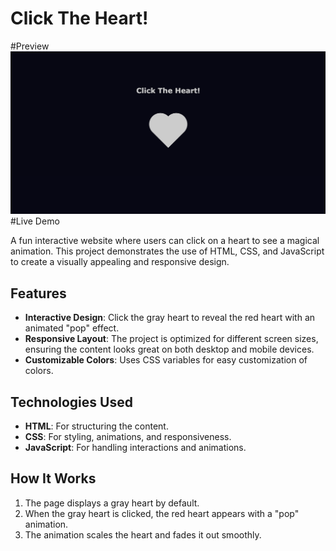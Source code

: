 # Click The Heart!

#Preview
![Click The Heart Screenshot](prev.png)
#Live Demo


A fun interactive website where users can click on a heart to see a magical animation. This project demonstrates the use of HTML, CSS, and JavaScript to create a visually appealing and responsive design.

## Features
- **Interactive Design**: Click the gray heart to reveal the red heart with an animated "pop" effect.
- **Responsive Layout**: The project is optimized for different screen sizes, ensuring the content looks great on both desktop and mobile devices.
- **Customizable Colors**: Uses CSS variables for easy customization of colors.

## Technologies Used
- **HTML**: For structuring the content.
- **CSS**: For styling, animations, and responsiveness.
- **JavaScript**: For handling interactions and animations.

## How It Works
1. The page displays a gray heart by default.
2. When the gray heart is clicked, the red heart appears with a "pop" animation.
3. The animation scales the heart and fades it out smoothly.

